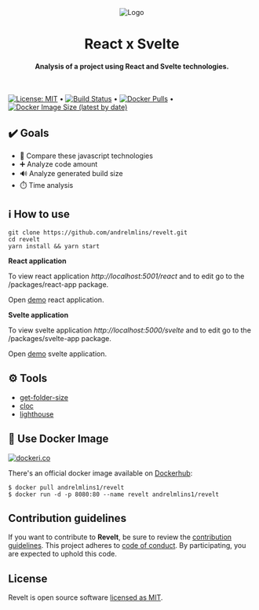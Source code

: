 <div align="center">
  <img alt="Logo" src="https://raw.githubusercontent.com/andrelmlins/revelt/master/logo.png" />
  <h1>React x Svelte</h1>
  <h4>Analysis of a project using React and Svelte technologies.</h4>
  <br />
</div>

[![License: MIT](https://img.shields.io/badge/License-MIT-yellow.svg)](https://github.com/andrelmlins/revelt/blob/master/LICENSE) &bull; [![Build Status](https://travis-ci.com/andrelmlins/revelt.svg?branch=master)](https://travis-ci.com/andrelmlins/revelt) &bull; [![Docker Pulls](https://img.shields.io/docker/pulls/andrelmlins1/revelt)](https://hub.docker.com/repository/docker/andrelmlins1/revelt) &bull; [![Docker Image Size (latest by date)](https://img.shields.io/docker/image-size/andrelmlins1/revelt)](https://hub.docker.com/repository/docker/andrelmlins1/revelt)

## ✔️ Goals

- 🥇 Compare these javascript technologies
- ➕ Analyze code amount
- 🔊 Analyze generated build size
- ⏱️ Time analysis

## ℹ️ How to use

```
git clone https://github.com/andrelmlins/revelt.git
cd revelt
yarn install && yarn start
```

**React application**

To view react application _http://localhost:5001/react_ and to edit go to the /packages/react-app package.

Open [demo](https://revelt.netlify.app/react/) react application.

**Svelte application**

To view svelte application _http://localhost:5000/svelte_ and to edit go to the /packages/svelte-app package.

Open [demo](https://revelt.netlify.app/svelte/) svelte application.

## ⚙️ Tools

- [get-folder-size](https://github.com/alessioalex/get-folder-size)
- [cloc](https://github.com/kentcdodds/cloc)
- [lighthouse](https://github.com/GoogleChrome/lighthouse)

## 🐳 Use Docker Image

[![dockeri.co](https://dockeri.co/image/andrelmlins1/revelt)](https://hub.docker.com/r/andrelmlins1/revelt)

There's an official docker image available on [Dockerhub](https://hub.docker.com/r/andrelmlins1/revelt):

```
$ docker pull andrelmlins1/revelt
$ docker run -d -p 8080:80 --name revelt andrelmlins1/revelt
```

## Contribution guidelines

If you want to contribute to **Revelt**, be sure to review the
[contribution guidelines](CONTRIBUTING.md). This project adheres to
[code of conduct](CODE_OF_CONDUCT.md). By participating, you are expected to
uphold this code.

## License

Revelt is open source software [licensed as MIT](https://github.com/andrelmlins/revelt/blob/master/LICENSE).
